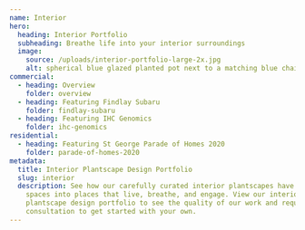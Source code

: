 ```yaml
---
name: Interior
hero:
  heading: Interior Portfolio
  subheading: Breathe life into your interior surroundings
  image:
    source: /uploads/interior-portfolio-large-2x.jpg
    alt: spherical blue glazed planted pot next to a matching blue chair
commercial:
  - heading: Overview
    folder: overview
  - heading: Featuring Findlay Subaru
    folder: findlay-subaru
  - heading: Featuring IHC Genomics
    folder: ihc-genomics
residential:
  - heading: Featuring St George Parade of Homes 2020
    folder: parade-of-homes-2020
metadata:
  title: Interior Plantscape Design Portfolio
  slug: interior
  description: See how our carefully curated interior plantscapes have transformed
    spaces into places that live, breathe, and engage. View our interior
    plantscape design portfolio to see the quality of our work and request a
    consultation to get started with your own.
---
```

